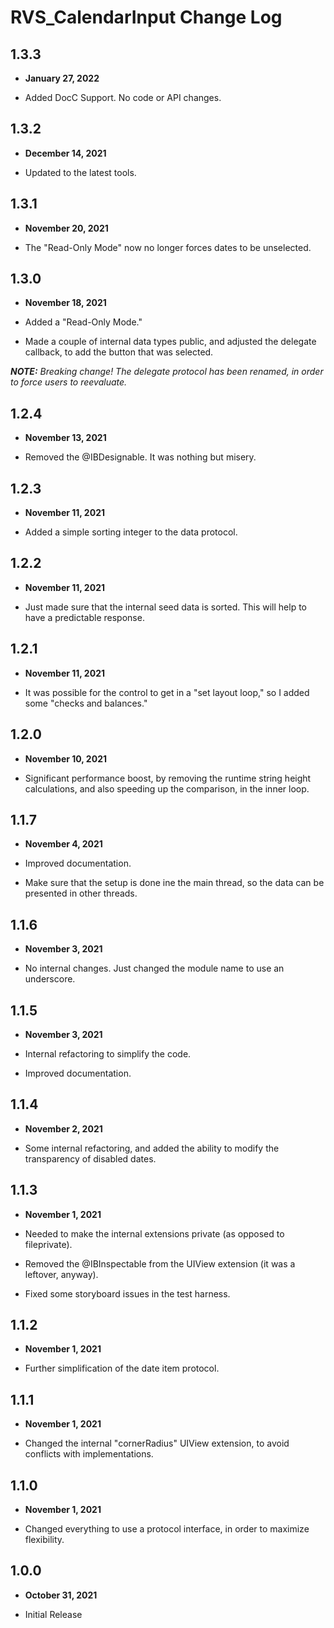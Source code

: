 # RVS_CalendarInput Change Log

## 1.3.3

- **January 27, 2022**

- Added DocC Support. No code or API changes.

## 1.3.2

- **December 14, 2021**

- Updated to the latest tools.

## 1.3.1

- **November 20, 2021**

- The "Read-Only Mode" now no longer forces dates to be unselected.

## 1.3.0

- **November 18, 2021**

- Added a "Read-Only Mode."
- Made a couple of internal data types public, and adjusted the delegate callback, to add the button that was selected.

***NOTE:** Breaking change! The delegate protocol has been renamed, in order to force users to reevaluate.*

## 1.2.4

- **November 13, 2021**

- Removed the @IBDesignable. It was nothing but misery.

## 1.2.3

- **November 11, 2021**

- Added a simple sorting integer to the data protocol.

## 1.2.2

- **November 11, 2021**

- Just made sure that the internal seed data is sorted. This will help to have a predictable response.

## 1.2.1

- **November 11, 2021**

- It was possible for the control to get in a "set layout loop," so I added some "checks and balances."

## 1.2.0

- **November 10, 2021**

- Significant performance boost, by removing the runtime string height calculations, and also speeding up the comparison, in the inner loop.

## 1.1.7

- **November 4, 2021**

- Improved documentation.
- Make sure that the setup is done ine the main thread, so the data can be presented in other threads.

## 1.1.6

- **November 3, 2021**

- No internal changes. Just changed the module name to use an underscore.

## 1.1.5

- **November 3, 2021**

- Internal refactoring to simplify the code.
- Improved documentation.

## 1.1.4

- **November 2, 2021**

- Some internal refactoring, and added the ability to modify the transparency of disabled dates.

## 1.1.3

- **November 1, 2021**

- Needed to make the internal extensions private (as opposed to fileprivate).
- Removed the @IBInspectable from the UIView extension (it was a leftover, anyway).
- Fixed some storyboard issues in the test harness.

## 1.1.2

- **November 1, 2021**

- Further simplification of the date item protocol.

## 1.1.1

- **November 1, 2021**

- Changed the internal "cornerRadius" UIView extension, to avoid conflicts with implementations.

## 1.1.0

- **November 1, 2021**

- Changed everything to use a protocol interface, in order to maximize flexibility.

## 1.0.0

- **October 31, 2021**

- Initial Release
